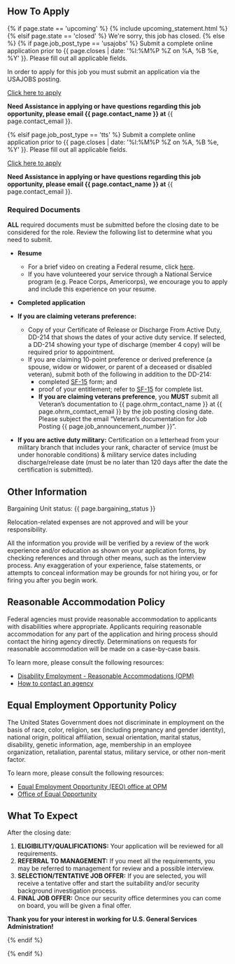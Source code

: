 ## How To Apply

{% if page.state == 'upcoming' %}
{% include upcoming_statement.html %}
{% elsif page.state == 'closed' %}
We're sorry, this job has closed.
{% else %}
{% if page.job_post_type == 'usajobs' %}
Submit a complete online application prior to {{ page.closes | date: '%l:%M%P %Z on %A, %B %e, %Y' }}. Please fill out all applicable fields.

In order to apply for this job you must submit an application via the USAJOBS posting.

<section class="usa-grid-full">
  <a class="usa-button usa-button-secondary" href="{{ page.apply_url }}">Click here to apply</a>
</section>

**Need Assistance in applying or have questions regarding this job opportunity, please email {{ page.contact_name }} at** {{ page.contact_email }}.

{% elsif page.job_post_type == 'tts' %}
Submit a complete online application prior to {{ page.closes | date: '%l:%M%P %Z on %A, %B %e, %Y' }}. Please fill out all applicable fields.

<section class="usa-grid-full">
  <a class="usa-button usa-button-secondary" href="{{ page.apply_url }}">Click here to apply</a>
</section>

**Need Assistance in applying or have questions regarding this job opportunity, please email {{ page.contact_name }} at** {{ page.contact_email }}.

### Required Documents

**ALL** required documents must be submitted before the closing date to be considered for the role. Review the following list to determine what you need to submit.

- **Resume**
  - For a brief video on creating a Federal resume, click [here](https://hru.gov/Studio_Recruitment/videos/Writing_Your_Federal_Resume.aspx).
  - If you have volunteered your service through a National Service program (e.g. Peace Corps, Americorps), we encourage you to apply and include this experience on your resume.

- **Completed application**

- **If you are claiming veterans preference:**
  - Copy of your Certificate of Release or Discharge From Active Duty, DD-214 that shows the dates of your active duty service.  If selected, a DD-214 showing your type of discharge (member 4 copy) will be required prior to appointment.
  - If you are claiming 10-point preference or derived preference (a spouse, widow or widower, or parent of a deceased or disabled veteran), submit both of the following in addition to the DD-214:
    - completed [SF-15](http://www.opm.gov/forms/pdf_fill/SF15.pdf) form; and
    - proof of your entitlement; refer to [SF-15](http://www.opm.gov/forms/pdf_fill/SF15.pdf) for complete list.
    - **If you are claiming veterans preference**, you **MUST** submit all Veteran’s documentation to {{ page.ohrm_contact_name }} at {{ page.ohrm_comtact_email }} by the job posting closing date. Please subject the email “Veteran’s documentation for Job Posting {{ page.job_announcement_number }}”.
- **If you are active duty military:** Certification on a letterhead from your military branch that includes your rank, character of service (must be under honorable conditions) & military service dates including discharge/release date (must be no later than 120 days after the date the certification is submitted).

## Other Information

Bargaining Unit status: {{ page.bargaining_status }}

Relocation-related expenses are not approved and will be your responsibility.

All the information you provide will be verified by a review of the work experience and/or education as shown on your application forms, by checking references and through other means, such as the interview process. Any exaggeration of your experience, false statements, or attempts to conceal information may be grounds for not hiring you, or for firing you after you begin work.

## Reasonable Accommodation Policy

Federal agencies must provide reasonable accommodation to applicants with disabilities where appropriate. Applicants requiring reasonable accommodation for any part of the application and hiring process should contact the hiring agency directly. Determinations on requests for reasonable accommodation will be made on a case-by-case basis.

To learn more, please consult the following resources:

- [Disability Employment - Reasonable Accommodations (OPM)](https://www.opm.gov/policy-data-oversight/disability-employment/reasonable-accommodations/)
- [How to contact an agency](https://www.usajobs.gov/Help/how-to/application/agency/contact/)

## Equal Employment Opportunity Policy

The United States Government does not discriminate in employment on the basis of race, color, religion, sex (including pregnancy and gender identity), national origin, political affiliation, sexual orientation, marital status, disability, genetic information, age, membership in an employee organization, retaliation, parental status, military service, or other non-merit factor.

To learn more, please consult the following resources:

- [Equal Employment Opportunity (EEO) office at OPM](https://www.opm.gov/about-us/our-people-organization/support-functions/equal-employment-opportunity/)
- [Office of Equal Opportunity](http://www.eeoc.gov/eeoc/internal_eeo/index.cfm)

## What To Expect

After the closing date:

1. **ELIGIBILITY/QUALIFICATIONS:** Your application will be reviewed for all requirements.
2. **REFERRAL TO MANAGEMENT:** If you meet all the requirements, you may be referred to management for review and a possible interview.
3. **SELECTION/TENTATIVE JOB OFFER:** If you are selected, you will receive a tentative offer and start the suitability and/or security background investigation process.
4. **FINAL JOB OFFER:** Once our security office determines you can come on board, you will be given a final offer.

**Thank you for your interest in working for U.S. General Services Administration!**

{% endif %}

{% endif %}
